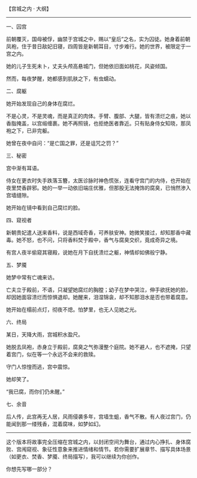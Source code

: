 【宫城之内 · 大纲】

---

一、囚宫

前朝覆灭，国母被俘，幽禁于宫城之中，赐以“皇后”之名，实为囚徒。她身着前朝凤袍，住于昔日敌妃旧寝，四周皆是新朝耳目，寸步难行。她的世界，被限定于一宫之内。

她的儿子生死未卜，丈夫头颅高悬城门，但她依旧面如桃花，风姿倾国。

然而，每夜梦醒，她都感到肌肤之下，有虫蠕动。

二、腐躯

她开始发现自己的身体在腐烂。

不是心灵，不是灵魂，而是真正的肉体。手臂、腹部、大腿，皆有溃烂之痕，她以香脂掩盖，以宫缎缠裹。她不再照镜，也拒绝医者靠近。只有贴身侍女知晓，那凤袍之下，已非完躯。

她曾在夜中自问：“是亡国之罪，还是诅咒之罚？”

三、秘密

宫中渐有耳语。

侍女在更衣时失手跌落玉簪，太医诊脉时神色慌张，连看守宫门的内侍，也开始在夜里焚香辟邪。她的一举一动依旧端庄优雅，但那股无法掩饰的腐臭，已悄然渗入宫墙缝隙。

她开始在镜中看到自己腐烂的脸。

四、窥视者

新朝贵妃遣人送来香料，说是西域奇香，可养肤安神。她微笑接过，却知那香中藏毒。她不怒，也不问，只将香料焚于殿中，香气与腐臭交织，竟成奇异之境。

有宫人夜半偷窥其寝殿，说她在月下自抚溃烂之躯，神情却如佛般宁静。

五、梦魇

她梦中常有亡魂来访。

亡夫立于殿前，不语，只凝望她腐烂的胸膛；幼子在梦中哭泣，伸手欲抚她的脸，却因她面容溃烂而惊惧退却。她醒来，泪湿锦衾，却不知那泪水是否也带着腐意。

她开始在榻前点灯，彻夜不熄。怕梦里，也无人见她之光。

六、终局

某日，天降大雨，宫城积水盈尺。

她脱去凤袍，赤身立于殿前，腐臭之气弥漫整个庭院。她不避人，也不遮掩，只望着宫门，似在等一个永远不会来的救赎。

守门人惊惶而逃，宫中震惊。

她却笑了。

“我已腐，而你们仍未醒。”

七、余音

后人传，此宫再无人居，风雨侵袭多年，宫墙生蛆，香气不散。有人夜过宫门，仍能闻到那一缕残香，混着腐味，如梦如幻。

---

这个版本将故事完全压缩在宫城之内，以封闭空间为舞台，通过内心挣扎、身体腐败、宫闱窥视、象征性意象来推进情绪和情节。若你需要扩展章节、描写具体场景（如更衣、焚香、梦魇、终局描写），我可以继续为你创作。

你想先写哪一部分？